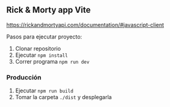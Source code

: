 ## Rick & Morty app Vite
https://rickandmortyapi.com/documentation/#javascript-client

Pasos para ejecutar proyecto:

1. Clonar repositorio
2. Ejecutar `npm install`
3. Correr programa `npm run dev`

### Producción

1. Ejecutar `npm run build`
2. Tomar la carpeta `./dist` y desplegarla